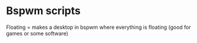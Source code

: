 # Bspwm scripts

Floating = makes a desktop in bspwm where everything is floating (good for games or some software)
